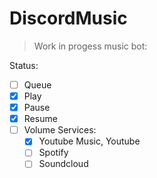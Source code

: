 # DiscordMusic

> Work in progess music bot:

Status:
- [ ] Queue
- [x] Play
- [x] Pause
- [x] Resume
- [ ] Volume
Services:
    - [x] Youtube Music, Youtube
    - [ ] Spotify
    - [ ] Soundcloud
